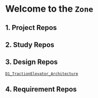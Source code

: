 # Welcome to the `Zone`


## 1. Project Repos


## 2. Study Repos


## 3. Design Repos

[`D1_TractionElevator_Architecture`](https://github.com/OLS-Embedded-Engineering-Team/D1_TractionElevator_Architecture.git)

## 4. Requirement Repos